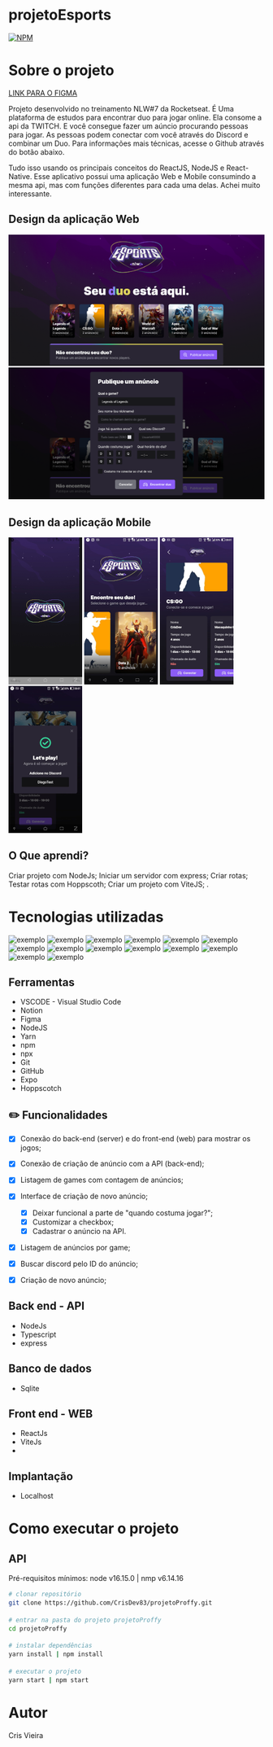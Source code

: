 # projetoEsports

[![NPM](https://img.shields.io/npm/l/react)](https://github.com/CrisDev83/projetoEsports/blob/master/LICENSE) 

# Sobre o projeto

[LINK PARA O FIGMA](https://www.figma.com/file/9ugPBK4GQmJLB0Gf7swXQx/NLW-eSports-(Community)?node-id=6%3A23&t=O7KweYj0UY225aiA-0)

Projeto desenvolvido no treinamento NLW#7 da Rocketseat. É Uma plataforma de estudos para encontrar duo para jogar online. Ela consome a api da TWITCH. E você consegue fazer um aúncio procurando pessoas para jogar. As pessoas podem conectar com você através do Discord e combinar um Duo. Para informações mais técnicas, acesse o Github através do botão abaixo.

Tudo isso usando os principais conceitos do ReactJS, NodeJS e React-Native. Esse aplicativo possui uma aplicação Web e Mobile consumindo a mesma api, mas com funções diferentes para cada uma delas. Achei muito interessante. 

## Design da aplicação Web
<div align="center"> 
    <img src="https://github.com/CrisDev83/assets-projects/blob/master/esportsTela1.png" />
    <img src="https://github.com/CrisDev83/assets-projects/blob/master/esportsTela2.png" />
</div>

## Design da aplicação Mobile
![mobile1](https://github.com/CrisDev83/assets-projects/blob/master/esportsMobile1.png)
![mobile2](https://github.com/CrisDev83/assets-projects/blob/master/esportsMobile2.png)
![mobile3](https://github.com/CrisDev83/assets-projects/blob/master/esportsMobile3.png)
![mobile4](https://github.com/CrisDev83/assets-projects/blob/master/esportsMobile4.png)

## O Que aprendi?

Criar projeto com NodeJs; Iniciar um servidor com express; Criar rotas; Testar rotas com Hoppscoth; Criar um projeto com ViteJS; .
 

# Tecnologias utilizadas
![exemplo](https://camo.githubusercontent.com/93c855ae825c1757f3426f05a05f4949d3b786c5b22d0edb53143a9e8f8499f6/68747470733a2f2f696d672e736869656c64732e696f2f62616467652f4a6176615363726970742d3332333333303f7374796c653d666f722d7468652d6261646765266c6f676f3d6a617661736372697074266c6f676f436f6c6f723d463744463145) ![exemplo](https://camo.githubusercontent.com/6cf9abe9d706421df40ff4feff208a5728df2b77f9eb21f24d09df00a0d69203/68747470733a2f2f696d672e736869656c64732e696f2f62616467652f547970655363726970742d3030374143433f7374796c653d666f722d7468652d6261646765266c6f676f3d74797065736372697074266c6f676f436f6c6f723d7768697465) ![exemplo](https://camo.githubusercontent.com/a1eae878fdd3d1c1b687992ca74e5cac85f4b68e60a6efaa7bc8dc9883b71229/68747470733a2f2f696d672e736869656c64732e696f2f62616467652f4e6f64652e6a732d3333393933333f7374796c653d666f722d7468652d6261646765266c6f676f3d6e6f6465646f746a73266c6f676f436f6c6f723d7768697465) ![exemplo](https://camo.githubusercontent.com/268ac512e333b69600eb9773a8f80b7a251f4d6149642a50a551d4798183d621/68747470733a2f2f696d672e736869656c64732e696f2f62616467652f52656163742d3230323332413f7374796c653d666f722d7468652d6261646765266c6f676f3d7265616374266c6f676f436f6c6f723d363144414642) ![exemplo](https://camo.githubusercontent.com/e9b080a6541e5355827ea91b6a0302cbbc54af4705b0c6b0f1561a0957ced2fb/68747470733a2f2f696d672e736869656c64732e696f2f62616467652f5461696c77696e645f4353532d3338423241433f7374796c653d666f722d7468652d6261646765266c6f676f3d7461696c77696e642d637373266c6f676f436f6c6f723d7768697465) ![exemplo](https://camo.githubusercontent.com/3dfd2601f3e63cd9d2b31b1a652ba1354fbcb35c61e240f0f2266aa3f3877d3e/68747470733a2f2f696d672e736869656c64732e696f2f62616467652f4578706f2d3142314632333f7374796c653d666f722d7468652d6261646765266c6f676f3d6578706f266c6f676f436f6c6f723d7768697465) ![exemplo](https://camo.githubusercontent.com/7f73136d92799b19be179d1ed87b461120c35ed917c7d5ab59a7606209da7bd3/68747470733a2f2f696d672e736869656c64732e696f2f62616467652f457870726573732e6a732d3030303030303f7374796c653d666f722d7468652d6261646765266c6f676f3d65787072657373266c6f676f436f6c6f723d7768697465) ![exemplo](https://camo.githubusercontent.com/0b9bce580a369d91352cf37397f1e079ef104531fc0bc53a145deb8f43fca535/68747470733a2f2f696d672e736869656c64732e696f2f62616467652f52656163745f4e61746976652d3230323332413f7374796c653d666f722d7468652d6261646765266c6f676f3d7265616374266c6f676f436f6c6f723d363144414642) ![exemplo](https://camo.githubusercontent.com/d63d473e728e20a286d22bb2226a7bf45a2b9ac6c72c59c0e61e9730bfe4168c/68747470733a2f2f696d672e736869656c64732e696f2f62616467652f48544d4c352d4533344632363f7374796c653d666f722d7468652d6261646765266c6f676f3d68746d6c35266c6f676f436f6c6f723d7768697465) ![exemplo](https://camo.githubusercontent.com/3a0f693cfa032ea4404e8e02d485599bd0d192282b921026e89d271aaa3d7565/68747470733a2f2f696d672e736869656c64732e696f2f62616467652f435353332d3135373242363f7374796c653d666f722d7468652d6261646765266c6f676f3d63737333266c6f676f436f6c6f723d7768697465) ![exemplo](https://camo.githubusercontent.com/33bee7490fdb5b783f298f11c9c6f608e3f325030e42904cec4086cd7d34ba3f/68747470733a2f2f696d672e736869656c64732e696f2f62616467652f486f707073636f7463682d3331433438443f7374796c653d666f722d7468652d6261646765266c6f676f3d686f707073636f746368266c6f676f436f6c6f723d7768697465) ![exemplo](https://camo.githubusercontent.com/fd75ec52ca1707ab6cc176248dd53e0002d4bbc528e964612fe434f8bf9e3ec4/68747470733a2f2f696d672e736869656c64732e696f2f62616467652f507269736d612d3339383243453f7374796c653d666f722d7468652d6261646765266c6f676f3d507269736d61266c6f676f436f6c6f723d7768697465) ![exemplo](https://camo.githubusercontent.com/932123bf240349f3785c02228b113b06299079e8740f480c767e8335fd6d752a/68747470733a2f2f696d672e736869656c64732e696f2f62616467652f53514c6974652d3037343035453f7374796c653d666f722d7468652d6261646765266c6f676f3d73716c697465266c6f676f436f6c6f723d7768697465) ![exemplo](https://camo.githubusercontent.com/75bc86b17e1215294311988c93688c61f671789f18e6eafe2f4eee0e473fb509/68747470733a2f2f696d672e736869656c64732e696f2f62616467652f74732d2d6e6f64652d2d6465762d3331373843363f7374796c653d666f722d7468652d6261646765266c6f676f3d74732d6e6f64652d646576266c6f676f436f6c6f723d7768697465)
## Ferramentas 
- VSCODE - Visual Studio Code
- Notion
- Figma
- NodeJS
- Yarn
- npm
- npx
- Git
- GitHub
- Expo
- Hoppscotch


## ✏️ Funcionalidades
- [x] Conexão do back-end (server) e do front-end (web) para mostrar os jogos;
- [x] Conexão de criação de anúncio com a API (back-end);
- [x] Listagem de games com contagem de anúncios; 
- [x] Interface de criação de novo anúncio; 
    - [x] Deixar funcional a parte de "quando costuma jogar?";
    - [x] Customizar a checkbox;
    - [x] Cadastrar o anúncio na API.
- [x] Listagem de anúncios por game;
- [x] Buscar discord pelo ID do anúncio;
- [x] Criação de novo anúncio;


## Back end - API
- NodeJs
- Typescript
- express

## Banco de dados
- Sqlite

## Front end - WEB
- ReactJs
- ViteJs
- 

## Implantação 
- Localhost

# Como executar o projeto

## API
Pré-requisitos mínimos: node v16.15.0 | nmp v6.14.16

```zsh
# clonar repositório
git clone https://github.com/CrisDev83/projetoProffy.git

# entrar na pasta do projeto projetoProffy
cd projetoProffy

# instalar dependências
yarn install | npm install

# executar o projeto
yarn start | npm start
```

# Autor

Cris Vieira
